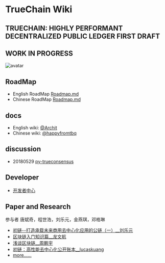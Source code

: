 # TrueChain Wiki

## TRUECHAIN: HIGHLY PERFORMANT DECENTRALIZED PUBLIC LEDGER FIRST DRAFT
## WORK IN PROGRESS
![avatar](https://github.com/truechain/wiki/blob/master/img/architecture.jpg)

## RoadMap
* English RoadMap [Roadmap.md](https://github.com/truechain/wiki/blob/master/roadmap-en/roadmap.md) 
* Chinese RoadMap [Roadmap.md](https://github.com/truechain/wiki/blob/master/roadmap-cn/roadmap.md) 

## docs
* English wiki: [@Archit](https://github.com/truechain/wiki/blob/master/docs-en/index.rst)
* Chinese wiki: [@happyfromtbq](https://github.com/truechain/wiki/blob/master/docs-cn/index.rst)

## discussion 
* 20180529 [py-trueconsensus](https://github.com/truechain/wiki/blob/master/discussion/20180529.md)

## Developer
* [开发者中心](https://github.com/truechain/wiki/blob/master/developer)

## Paper and Research  
参与者 唐斌奇，程世浩，刘乐元，金燕琪，邓格琳
* [初链--打造承载未来商用去中心化应用的公链（一）__刘乐元](https://github.com/truechain/wiki/tree/master/paper/Truechain_thoughts_liuleyuan.md)
* [区块链入门知识篇__龙文航](https://github.com/truechain/wiki/tree/master/paper/Truechain_thoughts_long.md)
* [浅谈区块链__周鹏宇](https://github.com/truechain/wiki/tree/master/paper/Truechain_thoughts_zhou.md)
* [初链：高性能去中心化公开账本__lucaskuang](https://github.com/truechain/wiki/tree/master/paper/Truechain_thoughts_lucaskuang.md)
* [more……](https://github.com/truechain/wiki/tree/master/paper/README.md)